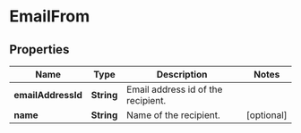 
# EmailFrom

## Properties
Name | Type | Description | Notes
------------ | ------------- | ------------- | -------------
**emailAddressId** | **String** | Email address id of the recipient. | 
**name** | **String** | Name of the recipient. |  [optional]



